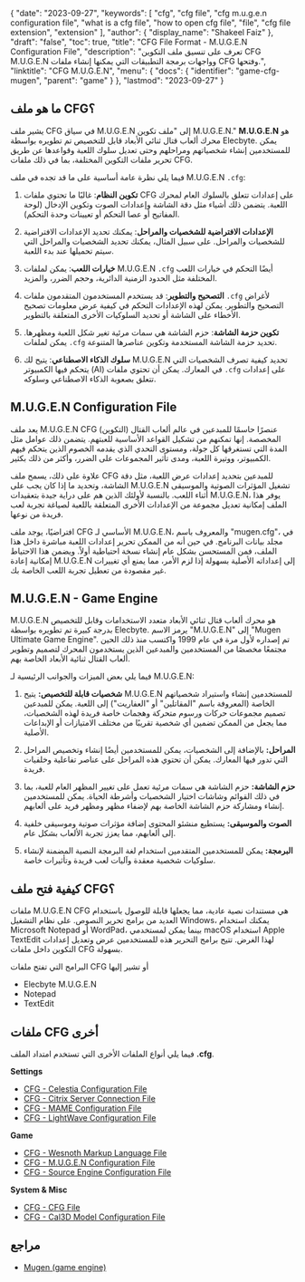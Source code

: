 {
  "date": "2023-09-27",
  "keywords": [
    "cfg",
    "cfg file",
    "cfg m.u.g.e.n configuration file",
    "what is a cfg file",
    "how to open cfg file",
    "file",
    "cfg file extension",
    "extension"
  ],
  "author": {
    "display_name": "Shakeel Faiz"
  },
  "draft": "false",
  "toc": true,
  "title": "CFG File Format - M.U.G.E.N Configuration File",
  "description": "تعرف على تنسيق ملف التكوين CFG M.U.G.E.N وواجهات برمجة التطبيقات التي يمكنها إنشاء ملفات CFG وفتحها.",
  "linktitle": "CFG M.U.G.E.N",
  "menu": {
    "docs": {
      "identifier": "game-cfg-mugen",
      "parent": "game"
    }
  },
  "lastmod": "2023-09-27"
}

## ما هو ملف CFG؟

يشير ملف CFG في سياق M.U.G.E.N إلى "ملف تكوين M.U.G.E.N." **M.U.G.E.N** هو محرك ألعاب قتال ثنائي الأبعاد قابل للتخصيص تم تطويره بواسطة Elecbyte. يمكن للمستخدمين إنشاء شخصياتهم ومراحلهم وحتى تعديل سلوك اللعبة وقواعدها عن طريق تحرير ملفات التكوين المختلفة، بما في ذلك ملفات CFG.

فيما يلي نظرة عامة أساسية على ما قد تجده في ملف M.U.G.E.N `.cfg`:

1. **تكوين النظام**: غالبًا ما تحتوي ملفات CFG على إعدادات تتعلق بالسلوك العام لمحرك اللعبة. يتضمن ذلك أشياء مثل دقة الشاشة وإعدادات الصوت وتكوين الإدخال (لوحة المفاتيح أو عصا التحكم أو تعيينات وحدة التحكم).
    
2. **الإعدادات الافتراضية للشخصيات والمراحل**: يمكنك تحديد الإعدادات الافتراضية للشخصيات والمراحل. على سبيل المثال، يمكنك تحديد الشخصيات والمراحل التي سيتم تحميلها عند بدء اللعبة.
    
3. **خيارات اللعب**: يمكن لملفات M.U.G.E.N `.cfg` أيضًا التحكم في خيارات اللعب المختلفة مثل الحدود الزمنية الدائرية، وحجم الضرر، والمزيد.
    
4. **التصحيح والتطوير**: قد يستخدم المستخدمون المتقدمون ملفات `.cfg` لأغراض التصحيح والتطوير. يمكن لهذه الإعدادات التحكم في كيفية عرض معلومات تصحيح الأخطاء على الشاشة أو تحديد السلوكيات الأخرى المتعلقة بالتطوير.
    
5. **تكوين حزمة الشاشة**: حزم الشاشة هي سمات مرئية تغير شكل اللعبة ومظهرها. يمكن لملفات `.cfg` تحديد حزمة الشاشة المستخدمة وتكوين عناصرها المتنوعة.
    
6. **سلوك الذكاء الاصطناعي**: يتيح لك M.U.G.E.N تحديد كيفية تصرف الشخصيات التي يتحكم فيها الكمبيوتر (AI) في المعارك. يمكن أن تحتوي ملفات `.cfg` على إعدادات تتعلق بصعوبة الذكاء الاصطناعي وسلوكه.

## M.U.G.E.N Configuration File 

يعد ملف M.U.G.E.N CFG (التكوين) عنصرًا حاسمًا للمبدعين في عالم ألعاب القتال المخصصة. إنها تمكنهم من تشكيل القواعد الأساسية للعبتهم. يتضمن ذلك عوامل مثل المدة التي تستغرقها كل جولة، ومستوى التحدي الذي يقدمه الخصوم الذين يتحكم فيهم الكمبيوتر، ووتيرة اللعبة، ومدى تأثير المجموعات على الضرر، وأكثر من ذلك بكثير.

علاوة على ذلك، يسمح ملف CFG للمبدعين بتحديد إعدادات عرض اللعبة، مثل دقة الشاشة، وتحديد ما إذا كان يجب على M.U.G.E.N تشغيل المؤثرات الصوتية والموسيقى أثناء اللعب. بالنسبة لأولئك الذين هم على دراية جيدة بتعقيدات M.U.G.E.N، يوفر هذا الملف إمكانية تعديل مجموعة من الإعدادات الأخرى المتعلقة باللعبة لصياغة تجربة لعب فريدة من نوعها.

افتراضيًا، يوجد ملف CFG الأساسي لـ M.U.G.E.N، والمعروف باسم "mugen.cfg"، في مجلد بيانات البرنامج. في حين أنه من الممكن تحرير إعدادات اللعبة مباشرة داخل هذا الملف، فمن المستحسن بشكل عام إنشاء نسخة احتياطية أولاً. ويضمن هذا الاحتياط إمكانية إعادة M.U.G.E.N إلى إعداداته الأصلية بسهولة إذا لزم الأمر، مما يمنع أي تغييرات غير مقصودة من تعطيل تجربة اللعب الخاصة بك.

## M.U.G.E.N - Game Engine

M.U.G.E.N هو محرك ألعاب قتال ثنائي الأبعاد متعدد الاستخدامات وقابل للتخصيص بدرجة كبيرة تم تطويره بواسطة Elecbyte. يرمز الاسم "M.U.G.E.N" إلى "Mugen Ultimate Game Engine". تم إصداره لأول مرة في عام 1999 واكتسب منذ ذلك الحين مجتمعًا مخصصًا من المستخدمين والمبدعين الذين يستخدمون المحرك لتصميم وتطوير ألعاب القتال ثنائية الأبعاد الخاصة بهم.

فيما يلي بعض الميزات والجوانب الرئيسية لـ M.U.G.E.N:

1. **شخصيات قابلة للتخصيص:** يتيح M.U.G.E.N للمستخدمين إنشاء واستيراد شخصياتهم الخاصة (المعروفة باسم "المقاتلين" أو "العفاريت") إلى اللعبة. يمكن للمبدعين تصميم مجموعات حركات ورسوم متحركة وهجمات خاصة فريدة لهذه الشخصيات، مما يجعل من الممكن تضمين أي شخصية تقريبًا من مختلف الامتيازات أو الإبداعات الأصلية.
    
2. **المراحل:** بالإضافة إلى الشخصيات، يمكن للمستخدمين أيضًا إنشاء وتخصيص المراحل التي تدور فيها المعارك. يمكن أن تحتوي هذه المراحل على عناصر تفاعلية وخلفيات فريدة.
      
3. **حزم الشاشة:** حزم الشاشة هي سمات مرئية تعمل على تغيير المظهر العام للعبة، بما في ذلك القوائم وشاشات اختيار الشخصيات وأشرطة الحياة. يمكن للمستخدمين إنشاء ومشاركة حزم الشاشة الخاصة بهم لإضفاء مظهر ومظهر فريد على ألعابهم.
    
4. **الصوت والموسيقى:** يستطيع منشئو المحتوى إضافة مؤثرات صوتية وموسيقى خلفية إلى ألعابهم، مما يعزز تجربة الألعاب بشكل عام.
    
5. **البرمجة:** يمكن للمستخدمين المتقدمين استخدام لغة البرمجة النصية المضمنة لإنشاء سلوكيات شخصية معقدة وآليات لعب فريدة وتأثيرات خاصة.

## كيفية فتح ملف CFG؟

ملفات M.U.G.E.N CFG هي مستندات نصية عادية، مما يجعلها قابلة للوصول باستخدام العديد من برامج تحرير النصوص. على نظام التشغيل Windows، يمكنك استخدام Microsoft Notepad أو WordPad، بينما يمكن لمستخدمي macOS استخدام Apple TextEdit لهذا الغرض. تتيح برامج التحرير هذه للمستخدمين عرض وتعديل إعدادات التكوين داخل ملفات CFG بسهولة.

البرامج التي تفتح ملفات CFG أو تشير إليها

- Elecbyte M.U.G.E.N
- Notepad
- TextEdit

## ملفات CFG أخرى

فيما يلي أنواع الملفات الأخرى التي تستخدم امتداد الملف **.cfg**.

**Settings**
- [CFG - Celestia Configuration File](/settings/cfg-celestia/)
- [CFG - Citrix Server Connection File](/settings/cfg-citrix/)
- [CFG - MAME Configuration File](/settings/cfg-mame/)
- [CFG - LightWave Configuration File](/settings/cfg-lightwave/)

**Game**
- [CFG - Wesnoth Markup Language File](/game/cfg-wesnoth/)
- [CFG - M.U.G.E.N Configuration File](/game/cfg-mugen/)
- [CFG - Source Engine Configuration File](/game/cfg-sourceengine/)

**System & Misc**
- [CFG - CFG File](/system/cfg/)
- [CFG - Cal3D Model Configuration File](/misc/cfg-cal3d/)

## مراجع
* [Mugen (game engine)](https://en.wikipedia.org/wiki/Mugen_(game_engine))